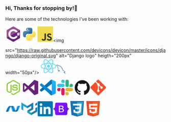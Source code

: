 ### Hi, Thanks for stopping by!👋 

Here are some of the technologies I've been working with:

<img src="https://raw.githubusercontent.com/devicons/devicon/master/icons/csharp/csharp-original.svg" alt="c sharp logo" heigth="50px"  width="50px"/><img 
 src="https://raw.githubusercontent.com/devicons/devicon/master/icons/python/python-original.svg" alt="python logo" heigth="50px" width="50px"/><img 
 src="https://raw.githubusercontent.com/devicons/devicon/master/icons/javascript/javascript-original.svg" alt="javaScript logo" heigth="50px"  width="50px"/><img

 src="https://raw.githubusercontent.com/devicons/devicon/master/icons/django/django-original.svg" alt="Django logo" heigth="200px"  width="50px"/> <img
 src="https://raw.githubusercontent.com/devicons/devicon/master/icons/react/react-original.svg" type="React logo" heigth="50px"  width="50px"/><img  src="https://raw.githubusercontent.com/devicons/devicon/master/icons/mysql/mysql-original.svg" alt="mysql logo" width="30px"/> 
 
 <img
 src="https://raw.githubusercontent.com/devicons/devicon/master/icons/nodejs/nodejs-original.svg" alt="node.js logo" heigth="50px"  width="50px"/> <img
 src="https://raw.githubusercontent.com/devicons/devicon/master/icons/visualstudio/visualstudio-plain.svg" alt="VS logo" heigth="50px"  width="50px"/> <img
 src="https://raw.githubusercontent.com/devicons/devicon/master/icons/vscode/vscode-original.svg" alt="VSC logo" heigth="50px"  width="50px"/> <img
 src="https://raw.githubusercontent.com/devicons/devicon/master/icons/slack/slack-original.svg" alot="slack logo"  heigth="50px"  width="50px"/> <img
 src="https://raw.githubusercontent.com/devicons/devicon/master/icons/github/github-original.svg" alt="github logo" heigth="50px"  width="50px"/><img
 src="https://raw.githubusercontent.com/devicons/devicon/master/icons/git/git-original.svg" alt="git logo" heigth="50px"  width="50px"/>
 
 <img
  src="https://raw.githubusercontent.com/devicons/devicon/master/icons/dot-net/dot-net-original.svg" alt="dot net logo" heigth="50px"  width="50px"/><img
  src="https://raw.githubusercontent.com/devicons/devicon/master/icons/materialui/materialui-original.svg" alt="material logo" heigth="50px"  width="50px"/><img
  src="https://raw.githubusercontent.com/devicons/devicon/master/icons/linkedin/linkedin-original.svg" alt="linked in logo" heigth="50px"  width="50px"/><img
  src="https://raw.githubusercontent.com/devicons/devicon/master/icons/bootstrap/bootstrap-original.svg" alt="bootstrap logo" heigth="50px"  width="50px"/><img
  src="https://raw.githubusercontent.com/devicons/devicon/master/icons/css3/css3-original.svg" alt="css logo" heigth="50px"  width="50px"/><img
  src="https://raw.githubusercontent.com/devicons/devicon/master/icons/html5/html5-original.svg" alt="html5 logo" heigth="50px"  width="50px"/>                                                                                                                                           
                                                                                                                                                    
 
 
<!--
**justincamp1776/justincamp1776** is a ✨ _special_ ✨ repository because its `README.md` (this file) appears on your GitHub profile.

Here are some ideas to get you started:

- 🔭 I’m currently working on ...
- 🌱 I’m currently learning ...
- 👯 I’m looking to collaborate on ...
- 🤔 I’m looking for help with ...
- 💬 Ask me about ...
- 📫 How to reach me: ...
- 😄 Pronouns: ...
- ⚡ Fun fact: ...
-->
